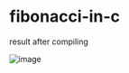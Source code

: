 # fibonacci-in-c

result after compiling

![image](https://user-images.githubusercontent.com/124582454/229040493-1f696e16-6db2-4e99-8f5e-3129eab8cac5.png)
